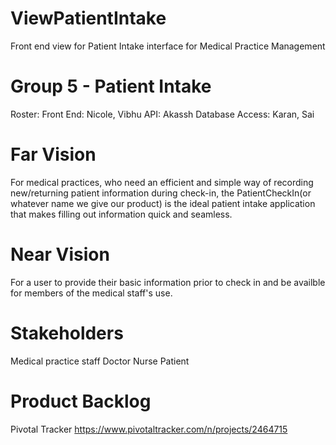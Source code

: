 # ViewPatientIntake
Front end view for Patient Intake interface for Medical Practice Management

# Group 5 - Patient Intake
Roster: 
Front End: Nicole, Vibhu
API: Akassh
Database Access: Karan, Sai



# Far Vision
For medical practices, who need an efficient and simple way of recording new/returning patient information during check-in, the PatientCheckIn(or whatever name we give our product) is the ideal patient intake application that makes filling out information quick and seamless.


# Near Vision
For a user to provide their basic information prior to check in and be availble for members of the medical staff's use.


# Stakeholders
Medical practice staff
Doctor
Nurse
Patient

# Product Backlog
Pivotal Tracker https://www.pivotaltracker.com/n/projects/2464715
